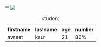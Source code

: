 <!DOCTYPE html>

<head>
  <meta charset="UTF-8">
  <meta name="viewport" content="width=device-width, initial-scale=1.0">
  <title>Document</title>""
</head>
<body>
  <img src="C:\Users\acer\Downloads\photo-1533450718592-29d45635f0a9.jpg">
<table>
  <caption>student</caption>
  <tr>
    <th>firstname</th>
    <th>lastname</th>
    <th>age</th>
    <th>number</th>
  </tr>
  <tr>
    <td>avneet</td>
    <td>kaur</td>
    <td>21</td>
    <td>80%</td>
  </tr>
</table>
</body>
</html
